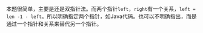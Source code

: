 本题很简单，主要是还是双指针法。而两个指针`left`，`right`有一个关系，`left = len -1 - left`。所以明确指定两个指针，如Java代码。也可以不明确指出，而是通过一个指针和关系来替代另一个指针。

